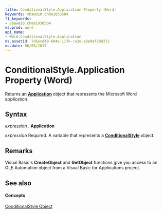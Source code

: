 ```yaml
---
title: ConditionalStyle.Application Property (Word)
keywords: vbawd10.chm91030504
f1_keywords:
- vbawd10.chm91030504
ms.prod: word
api_name:
- Word.ConditionalStyle.Application
ms.assetid: 7d6ecd49-604a-117b-ca2e-a2e9af26d372
ms.date: 06/08/2017
---
```



# ConditionalStyle.Application Property (Word)

Returns an  **[Application](Word.Application.md)** object that represents the Microsoft Word application.


## Syntax

 _expression_ . **Application**

 _expression_ Required. A variable that represents a **[ConditionalStyle](Word.ConditionalStyle.md)** object.


## Remarks

Visual Basic's  **CreateObject** and **GetObject** functions give you access to an OLE Automation object from a Visual Basic for Applications project.


## See also


#### Concepts


[ConditionalStyle Object](Word.ConditionalStyle.md)

